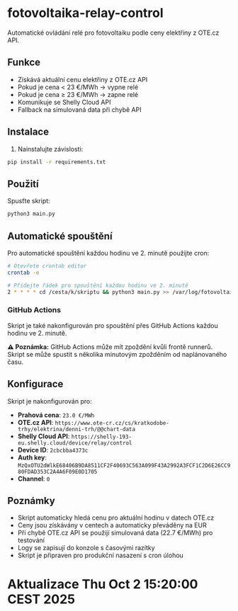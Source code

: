 # fotovoltaika-relay-control

Automatické ovládání relé pro fotovoltaiku podle ceny elektřiny z OTE.cz API.

## Funkce

- Získává aktuální cenu elektřiny z OTE.cz API
- Pokud je cena < 23 €/MWh → vypne relé
- Pokud je cena ≥ 23 €/MWh → zapne relé
- Komunikuje se Shelly Cloud API
- Fallback na simulovaná data při chybě API

## Instalace

1. Nainstalujte závislosti:
```bash
pip install -r requirements.txt
```

## Použití

Spusťte skript:
```bash
python3 main.py
```

## Automatické spouštění

Pro automatické spouštění každou hodinu ve 2. minutě použijte cron:

```bash
# Otevřete crontab editor
crontab -e

# Přidejte řádek pro spouštění každou hodinu ve 2. minutě
2 * * * * cd /cesta/k/skriptu && python3 main.py >> /var/log/fotovoltaika.log 2>&1
```

### GitHub Actions

Skript je také nakonfigurován pro spouštění přes GitHub Actions každou hodinu ve 2. minutě.

**⚠️ Poznámka:** GitHub Actions může mít zpoždění kvůli frontě runnerů. Skript se může spustit s několika minutovým zpožděním od naplánovaného času.

## Konfigurace

Skript je nakonfigurován pro:
- **Prahová cena**: `23.0 €/MWh`
- **OTE.cz API**: `https://www.ote-cr.cz/cs/kratkodobe-trhy/elektrina/denni-trh/@@chart-data`
- **Shelly Cloud API**: `https://shelly-193-eu.shelly.cloud/device/relay/control`
- **Device ID**: `2cbcbba4373c`
- **Auth key**: `MzQxOTU2dWlkE68406B9DA8511CF2F40693C563A099F43A2992A3FCF1C2D6E26CC980FDAD353C2A4A6F09E0D1705`
- **Channel**: `0`

## Poznámky

- Skript automaticky hledá cenu pro aktuální hodinu v datech OTE.cz
- Ceny jsou získávány v centech a automaticky převáděny na EUR
- Při chybě OTE.cz API se použijí simulovaná data (22.7 €/MWh) pro testování
- Logy se zapisují do konzole s časovými razítky
- Skript je připraven pro produkční nasazení s cron úlohou
# Aktualizace Thu Oct  2 15:20:00 CEST 2025
